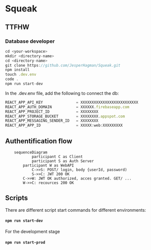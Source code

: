 # Squeak

## TTFHW 

### Database developer

``` javascript
cd <your-workspace>
mkdir <directory-name>
cd <directory-name>
git clone https://github.com/JesperHagman/Squeak.git
npm install
touch .dev.env
code .
npm run start-dev
```

In the .dev.env file, add the following to connect the db:

``` javascript
REACT_APP_API_KEY               = XXXXXXXXXXXXXXXXXXXXXXXXXX
REACT_APP_AUTH_DOMAIN           = XXXXXX.firebaseapp.com
REACT_APP_PROJECT_ID            = XXXXXXXX
REACT_APP_STORAGE_BUCKET        = XXXXXXXX.appspot.com
REACT_APP_MESSAGING_SENDER_ID   = XXXXXXXX
REACT_APP_APP_ID                = XXXXX:web:XXXXXXXXX

```

## Authentification flow

```mermaid
	sequenceDiagram
    		participant C as Client
    		participant S as Auth Server
		participant W as WebAPI 
    		C->>S: POST/ login, body {userId, password)
    		S->>C: JWT 200 OK
		C->>W: JWT OK authorized, acces granted. GET/ ...
		W->>C: recources 200 OK	
```

## Scripts
There are different script start commands for different environments:

#### `npm run start-dev`
For the development stage


#### `npm run start-prod`



